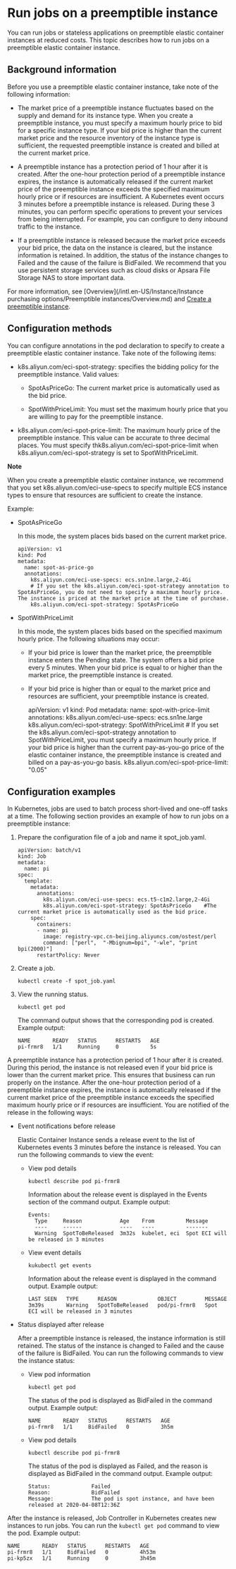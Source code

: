Run jobs on a preemptible instance 
=======================================================

You can run jobs or stateless applications on preemptible elastic container instances at reduced costs. This topic describes how to run jobs on a preemptible elastic container instance. 

Background information 
-------------------------------------------

Before you use a preemptible elastic container instance, take note of the following information:

* The market price of a preemptible instance fluctuates based on the supply and demand for its instance type. When you create a preemptible instance, you must specify a maximum hourly price to bid for a specific instance type. If your bid price is higher than the current market price and the resource inventory of the instance type is sufficient, the requested preemptible instance is created and billed at the current market price.

  

* A preemptible instance has a protection period of 1 hour after it is created. After the one-hour protection period of a preemptible instance expires, the instance is automatically released if the current market price of the preemptible instance exceeds the specified maximum hourly price or if resources are insufficient. A Kubernetes event occurs 3 minutes before a preemptible instance is released. During these 3 minutes, you can perform specific operations to prevent your services from being interrupted. For example, you can configure to deny inbound traffic to the instance.

  

* If a preemptible instance is released because the market price exceeds your bid price, the data on the instance is cleared, but the instance information is retained. In addition, the status of the instance changes to Failed and the cause of the failure is BidFailed. We recommend that you use persistent storage services such as cloud disks or Apsara File Storage NAS to store important data.

  




For more information, see [Overview](/intl.en-US/Instance/Instance purchasing options/Preemptible instances/Overview.md) and [Create a preemptible instance]().

Configuration methods 
------------------------------------------

You can configure annotations in the pod declaration to specify to create a preemptible elastic container instance. Take note of the following items:

* k8s.aliyun.com/eci-spot-strategy: specifies the bidding policy for the preemptible instance. Valid values:

  * SpotAsPriceGo: The current market price is automatically used as the bid price.

    
  
  * SpotWithPriceLimit: You must set the maximum hourly price that you are willing to pay for the preemptible instance.

    
  

  

* k8s.aliyun.com/eci-spot-price-limit: The maximum hourly price of the preemptible instance. This value can be accurate to three decimal places. You must specify thk8s.aliyun.com/eci-spot-price-limit when k8s.aliyun.com/eci-spot-strategy is set to SpotWithPriceLimit.

  



**Note**

When you create a preemptible elastic container instance, we recommend that you set k8s.aliyun.com/eci-use-specs to specify multiple ECS instance types to ensure that resources are sufficient to create the instance.

Example:

* SpotAsPriceGo

  In this mode, the system places bids based on the current market price. 

      apiVersion: v1
      kind: Pod
      metadata:
        name: spot-as-price-go
        annotations:
          k8s.aliyun.com/eci-use-specs: ecs.sn1ne.large,2-4Gi
          # If you set the k8s.aliyun.com/eci-spot-strategy annotation to SpotAsPriceGo, you do not need to specify a maximum hourly price. The instance is priced at the market price at the time of purchase.
          k8s.aliyun.com/eci-spot-strategy: SpotAsPriceGo

  

* SpotWithPriceLimit

  In this mode, the system places bids based on the specified maximum hourly price. The following situations may occur:
  * If your bid price is lower than the market price, the preemptible instance enters the Pending state. The system offers a bid price every 5 minutes. When your bid price is equal to or higher than the market price, the preemptible instance is created.

    
  
  * If your bid price is higher than or equal to the market price and resources are sufficient, your preemptible instance is created.

    
  

  

      apiVersion: v1
      kind: Pod
      metadata:
        name: spot-with-price-limit
        annotations:
          k8s.aliyun.com/eci-use-specs: ecs.sn1ne.large
          k8s.aliyun.com/eci-spot-strategy: SpotWithPriceLimit
          # If you set the k8s.aliyun.com/eci-spot-strategy annotation to SpotWithPriceLimit, you must specify a maximum hourly price. If your bid price is higher than the current pay-as-you-go price of the elastic container instance, the preemptible instance is created and billed on a pay-as-you-go basis. 
          k8s.aliyun.com/eci-spot-price-limit: "0.05"

  




Configuration examples 
-------------------------------------------

In Kubernetes, jobs are used to batch process short-lived and one-off tasks at a time. The following section provides an example of how to run jobs on a preemptible instance:

1. Prepare the configuration file of a job and name it spot_job.yaml. 

       apiVersion: batch/v1
       kind: Job
       metadata:
         name: pi
       spec:
         template:
           metadata:
             annotations:
               k8s.aliyun.com/eci-use-specs: ecs.t5-c1m2.large,2-4Gi
               k8s.aliyun.com/eci-spot-strategy: SpotAsPriceGo    #The current market price is automatically used as the bid price.
           spec:
             containers:
             - name: pi
               image: registry-vpc.cn-beijing.aliyuncs.com/ostest/perl
               command: ["perl",  "-Mbignum=bpi", "-wle", "print bpi(2000)"]
             restartPolicy: Never

   

2. Create a job. 

       kubectl create -f spot_job.yaml

   

3. View the running status. 

       kubectl get pod

   

   The command output shows that the corresponding pod is created. Example output:

       NAME       READY   STATUS      RESTARTS   AGE
       pi-frmr8   1/1     Running     0          5s

   




A preemptible instance has a protection period of 1 hour after it is created. During this period, the instance is not released even if your bid price is lower than the current market price. This ensures that business can run properly on the instance. After the one-hour protection period of a preemptible instance expires, the instance is automatically released if the current market price of the preemptible instance exceeds the specified maximum hourly price or if resources are insufficient. You are notified of the release in the following ways:

* Event notifications before release

  Elastic Container Instance sends a release event to the list of Kubernetes events 3 minutes before the instance is released. You can run the following commands to view the event:
  * View pod details

        kubectl describe pod pi-frmr8

    

    Information about the release event is displayed in the Events section of the command output. Example output:

        Events:
          Type     Reason            Age    From          Message
          ----     ------            ----   ----          -------
          Warning  SpotToBeReleased  3m32s  kubelet, eci  Spot ECI will be released in 3 minutes

    
  
  * View event details

        kukubectl get events

    

    Information about the release event is displayed in the command output. Example output:

        LAST SEEN   TYPE      REASON             OBJECT         MESSAGE
        3m39s       Warning   SpotToBeReleased   pod/pi-frmr8   Spot ECI will be released in 3 minutes

    
  

  

* Status displayed after release

  After a preemptible instance is released, the instance information is still retained. The status of the instance is changed to Failed and the cause of the failure is BidFailed. You can run the following commands to view the instance status:
  * View pod information

        kubectl get pod

    

    The status of the pod is displayed as BidFailed in the command output. Example output:

        NAME       READY   STATUS      RESTARTS   AGE
        pi-frmr8   1/1     BidFailed   0          3h5m

    
  
  * View pod details

        kubectl describe pod pi-frmr8

    

    The status of the pod is displayed as Failed, and the reason is displayed as BidFailed in the command output. Example output:

        Status:             Failed
        Reason:             BidFailed
        Message:            The pod is spot instance, and have been released at 2020-04-08T12:36Z

    
  

  




After the instance is released, Job Controller in Kubernetes creates new instances to run jobs. You can run the `kubectl get pod` command to view the pod. Example output:

    NAME       READY   STATUS      RESTARTS   AGE
    pi-frmr8   1/1     BidFailed   0          4h53m
    pi-kp5zx   1/1     Running     0          3h45m


